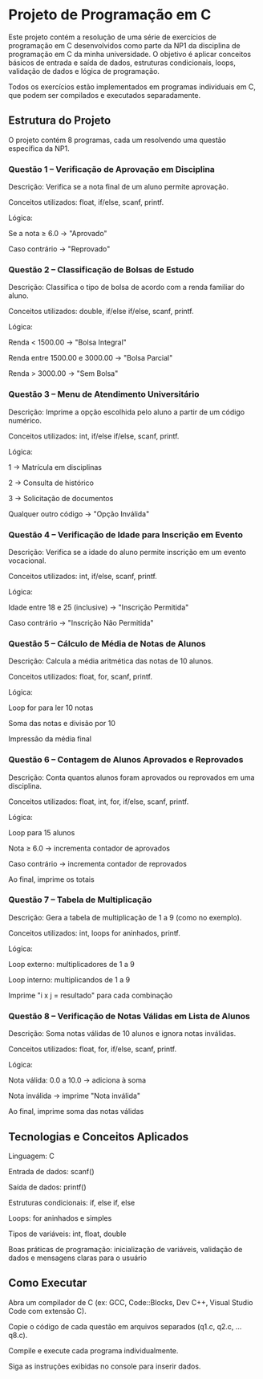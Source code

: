 # Projeto de Programação em C

Este projeto contém a resolução de uma série de exercícios de programação em C desenvolvidos como parte da NP1 da disciplina de programação em C da minha universidade. O objetivo é aplicar conceitos básicos de entrada e saída de dados, estruturas condicionais, loops, validação de dados e lógica de programação.

Todos os exercícios estão implementados em programas individuais em C, que podem ser compilados e executados separadamente.

## Estrutura do Projeto

O projeto contém 8 programas, cada um resolvendo uma questão específica da NP1.

### Questão 1 – Verificação de Aprovação em Disciplina

Descrição: Verifica se a nota final de um aluno permite aprovação.

Conceitos utilizados: float, if/else, scanf, printf.

Lógica:

Se a nota ≥ 6.0 → "Aprovado"

Caso contrário → "Reprovado"

### Questão 2 – Classificação de Bolsas de Estudo

Descrição: Classifica o tipo de bolsa de acordo com a renda familiar do aluno.

Conceitos utilizados: double, if/else if/else, scanf, printf.

Lógica:

Renda < 1500.00 → "Bolsa Integral"

Renda entre 1500.00 e 3000.00 → "Bolsa Parcial"

Renda > 3000.00 → "Sem Bolsa"

### Questão 3 – Menu de Atendimento Universitário

Descrição: Imprime a opção escolhida pelo aluno a partir de um código numérico.

Conceitos utilizados: int, if/else if/else, scanf, printf.

Lógica:

1 → Matrícula em disciplinas

2 → Consulta de histórico

3 → Solicitação de documentos

Qualquer outro código → "Opção Inválida"

### Questão 4 – Verificação de Idade para Inscrição em Evento

Descrição: Verifica se a idade do aluno permite inscrição em um evento vocacional.

Conceitos utilizados: int, if/else, scanf, printf.

Lógica:

Idade entre 18 e 25 (inclusive) → "Inscrição Permitida"

Caso contrário → "Inscrição Não Permitida"

### Questão 5 – Cálculo de Média de Notas de Alunos

Descrição: Calcula a média aritmética das notas de 10 alunos.

Conceitos utilizados: float, for, scanf, printf.

Lógica:

Loop for para ler 10 notas

Soma das notas e divisão por 10

Impressão da média final

### Questão 6 – Contagem de Alunos Aprovados e Reprovados

Descrição: Conta quantos alunos foram aprovados ou reprovados em uma disciplina.

Conceitos utilizados: float, int, for, if/else, scanf, printf.

Lógica:

Loop para 15 alunos

Nota ≥ 6.0 → incrementa contador de aprovados

Caso contrário → incrementa contador de reprovados

Ao final, imprime os totais

### Questão 7 – Tabela de Multiplicação

Descrição: Gera a tabela de multiplicação de 1 a 9 (como no exemplo).

Conceitos utilizados: int, loops for aninhados, printf.

Lógica:

Loop externo: multiplicadores de 1 a 9

Loop interno: multiplicandos de 1 a 9

Imprime "i x j = resultado" para cada combinação

### Questão 8 – Verificação de Notas Válidas em Lista de Alunos

Descrição: Soma notas válidas de 10 alunos e ignora notas inválidas.

Conceitos utilizados: float, for, if/else, scanf, printf.

Lógica:

Nota válida: 0.0 a 10.0 → adiciona à soma

Nota inválida → imprime "Nota inválida"

Ao final, imprime soma das notas válidas

## Tecnologias e Conceitos Aplicados

Linguagem: C

Entrada de dados: scanf()

Saída de dados: printf()

Estruturas condicionais: if, else if, else

Loops: for aninhados e simples

Tipos de variáveis: int, float, double

Boas práticas de programação: inicialização de variáveis, validação de dados e mensagens claras para o usuário

## Como Executar

Abra um compilador de C (ex: GCC, Code::Blocks, Dev C++, Visual Studio Code com extensão C).

Copie o código de cada questão em arquivos separados (q1.c, q2.c, … q8.c).

Compile e execute cada programa individualmente.

Siga as instruções exibidas no console para inserir dados.
